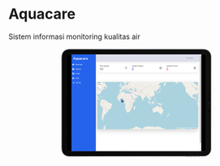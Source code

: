 # Aquacare


Sistem informasi monitoring kualitas air

<div style="display:flex; justify-content: center;">
<img src="./ss/image.png" style="width: 100%; max-width: 300px;"/>
</div>